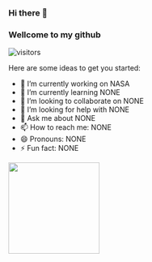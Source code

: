### Hi there 👋 
### Wellcome to my github
![visitors](https://visitor-badge.glitch.me/badge?page_id=page.id)

Here are some ideas to get you started:

- 🔭 I’m currently working on NASA
- 🌱 I’m currently learning NONE
- 👯 I’m looking to collaborate on NONE
- 🤔 I’m looking for help with NONE
- 💬 Ask me about NONE
- 📫 How to reach me: NONE
- 😄 Pronouns: NONE
- ⚡ Fun fact: NONE

<img height="180em" src="https://github-readme-stats.vercel.app/api?username=Tam&show_icons=true&hide_border=true&&count_private=true&include_all_commits=true" />


